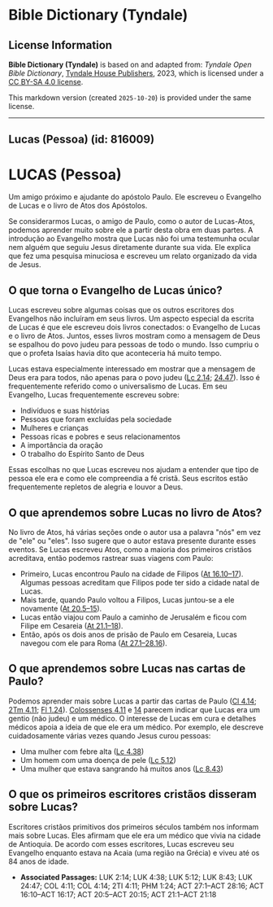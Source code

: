 # Bible Dictionary (Tyndale)

## License Information

**Bible Dictionary (Tyndale)** is based on and adapted from: _Tyndale Open Bible Dictionary_, [Tyndale House Publishers](https://tyndaleopenresources.com/), 2023, which is licensed under a [CC BY-SA 4.0 license](https://creativecommons.org/licenses/by-sa/4.0/legalcode.en).

This markdown version (created `2025-10-20`) is provided under the same license.



--------------------------------

## Lucas (Pessoa) (id: 816009)

LUCAS (Pessoa)
==============

Um amigo próximo e ajudante do apóstolo Paulo. Ele escreveu o Evangelho de Lucas e o livro de Atos dos Apóstolos.

Se considerarmos Lucas, o amigo de Paulo, como o autor de Lucas\-Atos, podemos aprender muito sobre ele a partir desta obra em duas partes. A introdução ao Evangelho mostra que Lucas não foi uma testemunha ocular nem alguém que seguiu Jesus diretamente durante sua vida. Ele explica que fez uma pesquisa minuciosa e escreveu um relato organizado da vida de Jesus.

O que torna o Evangelho de Lucas único?
---------------------------------------

Lucas escreveu sobre algumas coisas que os outros escritores dos Evangelhos não incluíram em seus livros. Um aspecto especial da escrita de Lucas é que ele escreveu dois livros conectados: o Evangelho de Lucas e o livro de Atos. Juntos, esses livros mostram como a mensagem de Deus se espalhou do povo judeu para pessoas de todo o mundo. Isso cumpriu o que o profeta Isaías havia dito que aconteceria há muito tempo.

Lucas estava especialmente interessado em mostrar que a mensagem de Deus era para todos, não apenas para o povo judeu ([Lc 2\.14](https://ref.ly/Luke2:14); [24\.47](https://ref.ly/Luke24:47)). Isso é frequentemente referido como o universalismo de Lucas. Em seu Evangelho, Lucas frequentemente escreveu sobre:

* Indivíduos e suas histórias
* Pessoas que foram excluídas pela sociedade
* Mulheres e crianças
* Pessoas ricas e pobres e seus relacionamentos
* A importância da oração
* O trabalho do Espírito Santo de Deus

Essas escolhas no que Lucas escreveu nos ajudam a entender que tipo de pessoa ele era e como ele compreendia a fé cristã. Seus escritos estão frequentemente repletos de alegria e louvor a Deus.

O que aprendemos sobre Lucas no livro de Atos?
----------------------------------------------

No livro de Atos, há várias seções onde o autor usa a palavra "nós" em vez de "ele" ou "eles". Isso sugere que o autor estava presente durante esses eventos. Se Lucas escreveu Atos, como a maioria dos primeiros cristãos acreditava, então podemos rastrear suas viagens com Paulo:

* Primeiro, Lucas encontrou Paulo na cidade de Filipos ([At 16\.10–17](https://ref.ly/Acts16:10-Acts16:17)). Algumas pessoas acreditam que Filipos pode ter sido a cidade natal de Lucas.
* Mais tarde, quando Paulo voltou a Filipos, Lucas juntou\-se a ele novamente ([At 20\.5–15](https://ref.ly/Acts20:5-Acts20:15)).
* Lucas então viajou com Paulo a caminho de Jerusalém e ficou com Filipe em Cesareia ([At 21\.1–18](https://ref.ly/Acts21:1-Acts21:18)).
* Então, após os dois anos de prisão de Paulo em Cesareia, Lucas navegou com ele para Roma ([At 27\.1–28\.16](https://ref.ly/Acts27:1-Acts28:16)).

O que aprendemos sobre Lucas nas cartas de Paulo?
-------------------------------------------------

Podemos aprender mais sobre Lucas a partir das cartas de Paulo ([Cl 4\.14](https://ref.ly/Col4:14); [2Tm 4\.11](https://ref.ly/2Tim4:11); [Fl 1\.24](https://ref.ly/Phlm1:24)). [Colossenses 4\.11](https://ref.ly/Col4:11) e [14](https://ref.ly/Col4:14) parecem indicar que Lucas era um gentio (não judeu) e um médico. O interesse de Lucas em cura e detalhes médicos apoia a ideia de que ele era um médico. Por exemplo, ele descreve cuidadosamente várias vezes quando Jesus curou pessoas:

* Uma mulher com febre alta ([Lc 4\.38](https://ref.ly/Luke4:38))
* Um homem com uma doença de pele ([Lc 5\.12](https://ref.ly/Luke5:12))
* Uma mulher que estava sangrando há muitos anos ([Lc 8\.43](https://ref.ly/Luke8:43))

O que os primeiros escritores cristãos disseram sobre Lucas?
------------------------------------------------------------

Escritores cristãos primitivos dos primeiros séculos também nos informam mais sobre Lucas. Eles afirmam que ele era um médico que vivia na cidade de Antioquia. De acordo com esses escritores, Lucas escreveu seu Evangelho enquanto estava na Acaia (uma região na Grécia) e viveu até os 84 anos de idade.

* **Associated Passages:** LUK 2:14; LUK 4:38; LUK 5:12; LUK 8:43; LUK 24:47; COL 4:11; COL 4:14; 2TI 4:11; PHM 1:24; ACT 27:1–ACT 28:16; ACT 16:10–ACT 16:17; ACT 20:5–ACT 20:15; ACT 21:1–ACT 21:18

